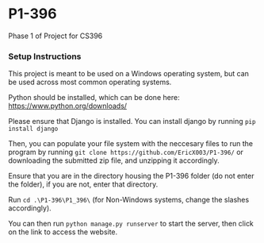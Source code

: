 # P1-396
Phase 1 of Project for CS396

### Setup Instructions
This project is meant to be used on a Windows operating system, but can be used across most common operating systems.

Python should be installed, which can be done here: https://www.python.org/downloads/

Please ensure that Django is installed. You can install django by running `pip install django`

Then, you can populate your file system with the neccesary files to run the program by running `git clone https://github.com/EricX003/P1-396/` or downloading the submitted zip file, and unzipping it accordingly. 

Ensure that you are in the directory housing the P1-396 folder (do not enter the folder), if you are not, enter that directory.

Run `cd .\P1-396\P1_396\` (for Non-Windows systems, change the slashes accordingly).

You can then run `python manage.py runserver` to start the server, then click on the link to access the website.
